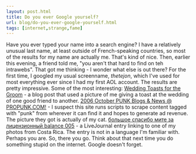 ```yaml
---
layout: post.html
title: Do you ever Google yourself?
url: blog/do-you-ever-google-yourself.html
tags: [internet,strange,fame]
---
```

Have you ever typed your name into a search engine? I have a relatively unusual last name, at least outside of French-speaking countries, so most of the results for my name are actually me. That's kind of nice. Then, earlier this evening, a friend told me, "you aren't that hard to find on teh intrawebs". That got me thinking - I wonder what else is out there? For the first time, I googled my usual screenname, _thetejon_, which I've used for most everything ever since I had my first AOL account. The results are pretty impressive. Some of the most interesting: [Wedding Toasts for the Groom](http://www.ourweddingplus.com/blog/wedding-toasts-for-the-groom/) - a blog post that used a picture of me giving a toast at the wedding of one good friend to another. [2006 October PUNK Blogs & News @ PROPUNK.COM!](http://propunk.com/2006/10/page/93/) - I suspect this site runs scripts to scrape content tagged with "punk" from wherever it can find it and hopes to generate ad revenue. The picture they got is actually of my cat. [большое спасибо мите за лицензионный balance 005](http://da-stank.livejournal.com/98496.html) - a LiveJournal entry linking to one of my photos from Costa Rica. The entry is not in a language I'm familiar with. Perhaps you are. So, there you go. Think about that next time you do something stupid on the internet. Google doesn't forget.
